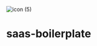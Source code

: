![icon (5)](https://github.com/isaac-levine/boilerbase/assets/80065258/d9dcdfa5-1eae-4f64-8eb1-3afc33422157)
# saas-boilerplate
